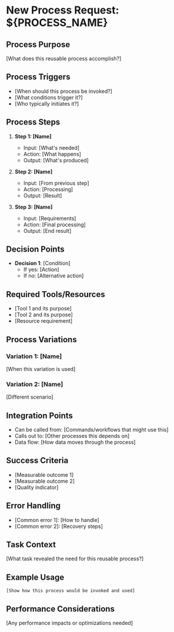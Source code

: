 # New Process Request: ${PROCESS_NAME}

## Process Purpose
[What does this reusable process accomplish?]

## Process Triggers
- [When should this process be invoked?]
- [What conditions trigger it?]
- [Who typically initiates it?]

## Process Steps
1. **Step 1: [Name]**
   - Input: [What's needed]
   - Action: [What happens]
   - Output: [What's produced]

2. **Step 2: [Name]**
   - Input: [From previous step]
   - Action: [Processing]
   - Output: [Result]

3. **Step 3: [Name]**
   - Input: [Requirements]
   - Action: [Final processing]
   - Output: [End result]

## Decision Points
- **Decision 1**: [Condition]
  - If yes: [Action]
  - If no: [Alternative action]

## Required Tools/Resources
- [Tool 1 and its purpose]
- [Tool 2 and its purpose]
- [Resource requirement]

## Process Variations
### Variation 1: [Name]
[When this variation is used]

### Variation 2: [Name]
[Different scenario]

## Integration Points
- Can be called from: [Commands/workflows that might use this]
- Calls out to: [Other processes this depends on]
- Data flow: [How data moves through the process]

## Success Criteria
- [Measurable outcome 1]
- [Measurable outcome 2]
- [Quality indicator]

## Error Handling
- [Common error 1]: [How to handle]
- [Common error 2]: [Recovery steps]

## Task Context
[What task revealed the need for this reusable process?]

## Example Usage
```
[Show how this process would be invoked and used]
```

## Performance Considerations
[Any performance impacts or optimizations needed]